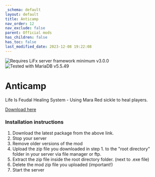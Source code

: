 ```yaml
---
_schema: default
layout: default
title: Anticamp
nav_order: 12
nav_exclude: false
parent: Official mods
has_children: false
has_toc: false
last_modified_date: 2023-12-08 19:22:08
---
```

![](https://img.shields.io/badge/LiFx%20Server%20-%3Ev3.0.0-green "Requires LiFx server framework minimum v3.0.0")![](https://img.shields.io/badge/MariaDB%20-%3Ev5.5.49-green "Tested with MariaDB v5.5.49")

# Anticamp

Life Is Feudal Healing System - Using Mara Red sickle to heal players.

[Download here](https://github.com/LiF-x/AntiCamp/releases/latest)&nbsp;

### Installation instructions

1. Download the latest package from the above link.
2. Stop your server
3. Remove older versions of the mod
4. Upload the zip file you downloaded in step 1. to the "root directory" folder in your server via file manager or ftp.
5. Extract the zip file inside the root directory folder. (next to .exe file)
6. Delete the mod zip file you uploaded (important!)
7. Start the server
